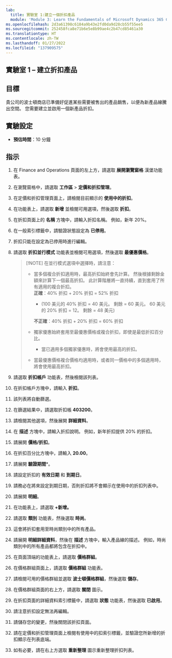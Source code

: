 ```yaml
---
lab:
  title: 實驗室 1:建立一個折扣產品
  module: 'Module 3: Learn the Fundamentals of Microsoft Dynamics 365 Commerce'
ms.openlocfilehash: 2d3a61398c6184a9b43e2fd0da9d28cb55f55ee5
ms.sourcegitcommit: 252458fca8e71b6e5e8b99ae4c2b47cd85461a30
ms.translationtype: HT
ms.contentlocale: zh-TW
ms.lasthandoff: 01/27/2022
ms.locfileid: "137909575"
---
```

## <a name="lab-1---create-a-discount-product"></a>實驗室 1 – 建立折扣產品

## <a name="objectives"></a>目標

貴公司的波士頓商店已準備好促進某些需要被售出的產品銷售，以便為新產品線騰出空間。 您需要建立並啟用一個新產品折扣。

## <a name="lab-setup"></a>實驗設定

   - **預估時間**：10 分鐘

## <a name="instructions"></a>指示

1. 在 Finance and Operations 頁面的左上方，請選取 **展開瀏覽窗格** 漢堡功能表。

1. 在瀏覽窗格中，請選取 **工作區** > **定價和折扣管理**。

1. 在定價和折扣管理頁面上，請檢閱目前顯示的 **使用中的折扣**。

1. 在功能表上，請選取 **新增** 並檢閱可用選項，然後選取 **折扣**。

1. 在折扣頁面上的 **名稱** 方塊中，請輸入折扣名稱。 例如，新年 20%。

1. 在一般索引標籤中，請驗證狀態設定為 **已停用**。

1. 折扣只能在設定為已停用時進行編輯。

1. 請選取 **折扣並行模式** 功能表並檢閱可用選項，然後選取 **最優惠價格**。

    >[!NOTE] 在並行模式選項中選擇時，請注意：
    >
    >  - 當多個複合折扣適用時，最高折扣始終會先計算。  然後根據剩餘金額來計算下一個最高折扣。  此計算階層將一直持續，直到套用了所有適用的複合折扣。  
    >    **正確**：40% 折扣 + 20% 折扣 = 52% 折扣  
    >      - (100 美元的 40% 折扣 = 40 美元。 剩餘 = 60 美元。  60 美元的 20% 折扣 = 12。 剩餘 = 48 美元)  
    >
    >    **不正確**：40% 折扣 + 20% 折扣 = 60% 折扣
    >
    >  - 獨家優惠始終套用至最優惠價格或複合折扣，即使是最低折扣百分比。
    >    - 當已適用多個獨家優惠時，將會使用最高的折扣。
    >  - 當最優惠價格複合價格均適用時，或者同一價格中的多個適用時，將會使用最高折扣。

1. 請選取 **折扣帳戶** 功能表，然後檢閱該列表。

1. 在折扣帳戶方塊中，請輸入 **折扣**。

1. 該列表將自動篩選。

1. 在篩選結果中，請選取折扣帳 **403200**。

1. 請檢閱其他選項，然後展開 **詳細資料**。

1. 在 **描述** 方塊中，請輸入折扣說明。 例如，新年折扣提供 20% 的折扣。

1. 請展開 **價格/折扣**。

1. 在折扣百分比方塊中，請輸入 **20.00**。

1. 請展開 **驗證期間***。

1. 請設定折扣的 **有效日期** 和 **到期日**。

1. 請務必在將來設定到期日期，否則折扣將不會顯示在使用中的折扣列表中。

1. 請展開 **明細**。

1. 在功能表上，請選取 **+新增。**

1. 請選取 **類別** 功能表，然後選取 **時尚**。

1. 這會將折扣套用至時尚類別中的所有產品。

1. 請展開 **明細詳細資料**，然後在 **描述** 方塊中，輸入產品線的描述。 例如，時尚類別中的所有產品都將包含在折扣中。

1. 在頁面頂端的功能表上，請選取 **價格群組**。

1. 在價格群組頁面上，請選取 **價格群組** 功能表。

1. 請檢閱可用的價格群組並選取 **波士頓價格群組**，然後選取 **儲存**。

1. 在價格群組頁面的右上方，請選取 **關閉** 圖示。

1. 在折扣頁面的詳細資料索引標籤中，請選取 **狀態** 功能表，然後選取 **已啟用**。

1. 請注意折扣設定無法再編輯。

1. 請儲存您的變更，然後關閉該折扣頁面。

1. 請在定價和折扣管理頁面上檢閱有使用中的扣索引標籤，並驗證您所新增的折扣顯示在列表底端。

1. 如有必要，請在右上方選取 **重新整理** 圖示重新整理折扣列表。
